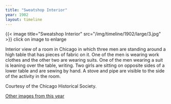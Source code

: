 ```yaml
---
title: "Sweatshop Interior"
year: 1902
layout: timeline
---
```


{{< image title="Sweatshop Interior" src="/img/timeline/1902/large/3.jpg" >}}
click on image to enlarge

Interior view of a room in Chicago in which three men are standing around a high table that has pieces of fabric on it. One of the men is wearing work clothes and the other two are wearing suits. One of the men wearing a suit is leaning over the table, writing. Two girls are sitting on opposite sides of a lower table and are sewing by hand. A stove and pipe are visible to the side of the activity in the room. 

Courtesy of the Chicago Historical Society.

[Other images from this year](/historical/timeline/1902)
